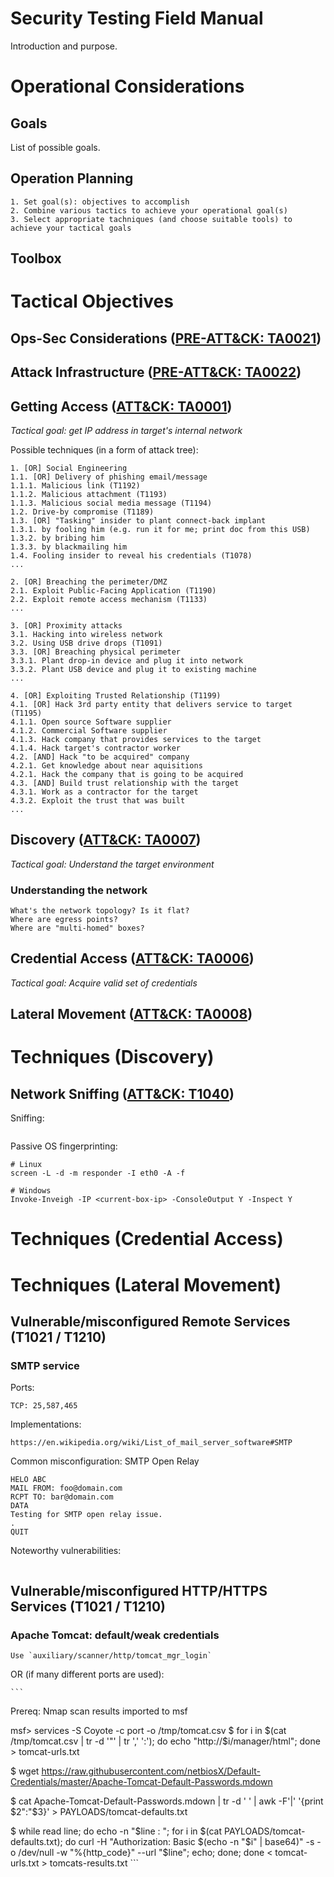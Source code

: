 
# Security Testing Field Manual

Introduction and purpose.

# Operational Considerations

## Goals

List of possible goals.

## Operation Planning

```
1. Set goal(s): objectives to accomplish
2. Combine various tactics to achieve your operational goal(s)
3. Select appropriate tachniques (and choose suitable tools) to achieve your tactical goals
```

## Toolbox

# Tactical Objectives

## Ops-Sec Considerations ([PRE-ATT&CK: TA0021](https://attack.mitre.org/tactics/TA0021/))

## Attack Infrastructure ([PRE-ATT&CK: TA0022](https://attack.mitre.org/tactics/TA0022/))

## Getting Access ([ATT&CK: TA0001](https://attack.mitre.org/tactics/TA0001/))

*Tactical goal: get IP address in target's internal network*

Possible techniques (in a form of attack tree):

```
1. [OR] Social Engineering
1.1. [OR] Delivery of phishing email/message
1.1.1. Malicious link (T1192)
1.1.2. Malicious attachment (T1193)
1.1.3. Malicious social media message (T1194)
1.2. Drive-by compromise (T1189)
1.3. [OR] "Tasking" insider to plant connect-back implant
1.3.1. by fooling him (e.g. run it for me; print doc from this USB)
1.3.2. by bribing him
1.3.3. by blackmailing him
1.4. Fooling insider to reveal his credentials (T1078)
...

2. [OR] Breaching the perimeter/DMZ
2.1. Exploit Public-Facing Application (T1190)
2.2. Exploit remote access mechanism (T1133)
...

3. [OR] Proximity attacks
3.1. Hacking into wireless network
3.2. Using USB drive drops (T1091)
3.3. [OR] Breaching physical perimeter
3.3.1. Plant drop-in device and plug it into network
3.3.2. Plant USB device and plug it to existing machine
...

4. [OR] Exploiting Trusted Relationship (T1199)
4.1. [OR] Hack 3rd party entity that delivers service to target (T1195)
4.1.1. Open source Software supplier 
4.1.2. Commercial Software supplier 
4.1.3. Hack company that provides services to the target
4.1.4. Hack target's contractor worker
4.2. [AND] Hack "to be acquired" company
4.2.1. Get knowledge about near aquisitions
4.2.1. Hack the company that is going to be acquired 
4.3. [AND] Build trust relationship with the target
4.3.1. Work as a contractor for the target
4.3.2. Exploit the trust that was built
...
```

## Discovery ([ATT&CK: TA0007](https://attack.mitre.org/tactics/TA0007/))

*Tactical goal: Understand the target environment*

### Understanding the network

```
What's the network topology? Is it flat?
Where are egress points?
Where are "multi-homed" boxes?
```

## Credential Access ([ATT&CK: TA0006](https://attack.mitre.org/tactics/TA0006/))

*Tactical goal: Acquire valid set of credentials*

## Lateral Movement ([ATT&CK: TA0008](https://attack.mitre.org/tactics/TA0008/))

# Techniques (Discovery)

## Network Sniffing ([ATT&CK: T1040](https://attack.mitre.org/techniques/T1040/))

Sniffing:

```
```

Passive OS fingerprinting:

```
# Linux
screen -L -d -m responder -I eth0 -A -f

# Windows
Invoke-Inveigh -IP <current-box-ip> -ConsoleOutput Y -Inspect Y
```

# Techniques (Credential Access)

# Techniques (Lateral Movement)

## Vulnerable/misconfigured Remote Services (T1021 / T1210)

### SMTP service

Ports:

    TCP: 25,587,465

Implementations:

    https://en.wikipedia.org/wiki/List_of_mail_server_software#SMTP

Common misconfiguration: SMTP Open Relay

```
HELO ABC
MAIL FROM: foo@domain.com
RCPT TO: bar@domain.com
DATA
Testing for SMTP open relay issue.
.
QUIT
```

Noteworthy vulnerabilities:

```
```

## Vulnerable/misconfigured HTTP/HTTPS Services (T1021 / T1210)

### Apache Tomcat: default/weak credentials

```
Use `auxiliary/scanner/http/tomcat_mgr_login`
```

OR (if many different ports are used):

	```
Prereq: Nmap scan results imported to msf

msf> services -S Coyote -c port -o /tmp/tomcat.csv
$ for i in $(cat /tmp/tomcat.csv | tr -d '"' | tr ',' ':'); do echo "http://$i/manager/html"; done > tomcat-urls.txt

$ wget https://raw.githubusercontent.com/netbiosX/Default-Credentials/master/Apache-Tomcat-Default-Passwords.mdown

$ cat Apache-Tomcat-Default-Passwords.mdown | tr -d ' ' | awk -F'|' '{print $2":"$3}' > PAYLOADS/tomcat-defaults.txt

$ while read line; do echo -n "$line : "; for i in $(cat PAYLOADS/tomcat-defaults.txt); do curl -H "Authorization: Basic $(echo -n "$i" | base64)" -s -o /dev/null -w "%{http_code}" --url "$line"; echo; done; done < tomcat-urls.txt > tomcats-results.txt
	```
